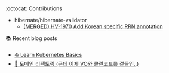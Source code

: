 <div align='center'>

</div>
<br/>

:octocat: Contributions

- hibernate/hibernate-validator
    - [(MERGED) HV-1970 Add Korean specific RRN annotation](https://github.com/hibernate/hibernate-validator/pull/1338)

:books: Recent blog posts

- [⛵ Learn Kubernetes Basics](https://www.ing9990.com/contents/tech/kubernetes)
- [🧹 도메인 리팩토링 (근데 이제 VO와 클린코드를 곁들인..)](https://www.ing9990.com/51c1b8f2-2cad-42e8-845f-604841f31d60)

